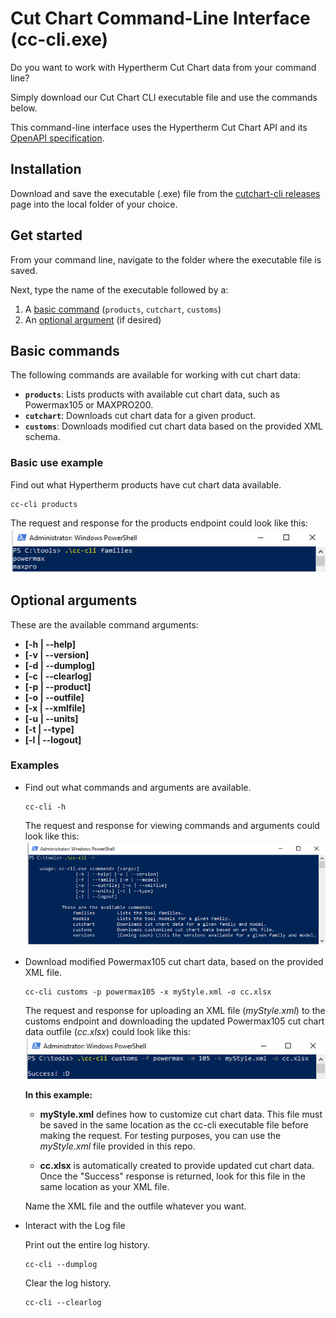 # Cut Chart Command-Line Interface (cc-cli.exe)

Do you want to work with Hypertherm Cut Chart data from your command line?

Simply download our Cut Chart CLI executable file and use the commands below.

This command-line interface uses the Hypertherm Cut Chart API and its [OpenAPI specification](https://cutcharts.azurewebsites.net/api/docs).

## Installation

Download and save the executable (.exe) file from the [cutchart-cli releases](https://github.com/hypertherm/cutchart-cli/releases) page into the local folder of your choice.

## Get started

From your command line, navigate to the folder where the executable file is saved.

Next, type the name of the executable followed by a:

 1. A [basic command](#basic-commands) (`products`, `cutchart`, `customs`)
 2. An [optional argument](#optional-arguments) (if desired)

## Basic commands

The following commands are available for working with cut chart data:

- **`products`**: Lists products with available cut chart data, such as Powermax105 or MAXPRO200.
- **`cutchart`**: Downloads cut chart data for a given product.
- **`customs`**: Downloads modified cut chart data based on the provided XML schema.

### Basic use example

Find out what Hypertherm products have cut chart data available.

	cc-cli products

The request and response for the products endpoint could look like this:
![This is an example](https://github.com/hypertherm/docs/blob/master/cutchart-api/BasicExample_Which_Families_Have_Cut_Charts%5B1%5D.jpg?raw=true)

## Optional arguments

These are the available command arguments:

- **[-h | --help]**
- **[-v | --version]**
- **[-d | --dumplog]**
- **[-c | --clearlog]**
- **[-p | --product]**
- **[-o | --outfile]**
- **[-x | --xmlfile]**
- **[-u | --units]**
- **[-t | --type]**
- **[-l | --logout]**

### Examples

- Find out what commands and arguments are available.

      cc-cli -h

     The request and response for viewing commands and arguments could look like this:
	![This is an example request for help from the command line](https://github.com/hypertherm/docs/blob/master/cutchart-api/Example_SeeHelp%5B1%5D.jpg?raw=true)

- Download modified Powermax105 cut chart data, based on the provided XML file.

      cc-cli customs -p powermax105 -x myStyle.xml -o cc.xlsx

     The request and response for uploading an XML file (*myStyle.xml*) to the customs endpoint and downloading the updated Powermax105 cut chart data outfile (*cc.xlsx*) could look like this:
     ![This is an example of customizing cut chart data with an XML file from the command line](https://github.com/hypertherm/docs/blob/master/cutchart-api/Example_custom-cc-request%5B1%5D.jpg?raw=true)

     **In this example:**

     - **myStyle.xml** defines how to customize cut chart data. This file must be saved in the same location as the cc-cli executable file before making the request. For testing purposes, you can use the *myStyle.xml* file provided in this repo. 

     - **cc.xlsx** is automatically created to provide updated cut chart data. Once the "Success" response is returned, look for this file in the same location as your XML file.

     Name the XML file and the outfile whatever you want.

- Interact with the Log file

     Print out the entire log history.
     
      cc-cli --dumplog

     Clear the log history.

      cc-cli --clearlog
